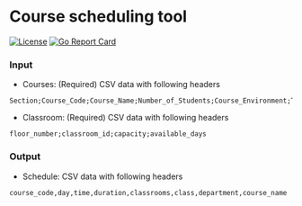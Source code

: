# Course scheduling tool

[![License](https://img.shields.io/github/license/rhyrak/go-schedule)](LICENSE)
[![Go Report Card](https://goreportcard.com/badge/github.com/rhyrak/go-schedule)](https://goreportcard.com/report/github.com/rhyrak/go-schedule)

### Input

- Courses: (Required) CSV data with following headers

```
Section;Course_Code;Course_Name;Number_of_Students;Course_Environment;T+U;AKTS;Class;Depertmant;Lecturer;Department
```

- Classroom: (Required) CSV data with following headers
```
floor_number;classroom_id;capacity;available_days
```

### Output

- Schedule: CSV data with following headers
```
course_code,day,time,duration,classrooms,class,department,course_name
```
